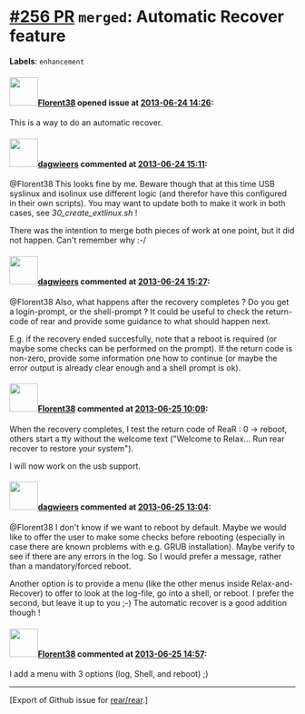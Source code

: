 [\#256 PR](https://github.com/rear/rear/pull/256) `merged`: Automatic Recover feature
=====================================================================================

**Labels**: `enhancement`

#### <img src="https://avatars.githubusercontent.com/u/2429198?v=4" width="50">[Florent38](https://github.com/Florent38) opened issue at [2013-06-24 14:26](https://github.com/rear/rear/pull/256):

This is a way to do an automatic recover.

#### <img src="https://avatars.githubusercontent.com/u/388198?u=0732dee3fe5002278cfbf40359ec431bdcf5f06c&v=4" width="50">[dagwieers](https://github.com/dagwieers) commented at [2013-06-24 15:11](https://github.com/rear/rear/pull/256#issuecomment-19913222):

@Florent38 This looks fine by me. Beware though that at this time USB
syslinux and isolinux use different logic (and therefor have this
configured in their own scripts). You may want to update both to make it
work in both cases, see *30\_create\_extlinux.sh* !

There was the intention to merge both pieces of work at one point, but
it did not happen. Can't remember why :-/

#### <img src="https://avatars.githubusercontent.com/u/388198?u=0732dee3fe5002278cfbf40359ec431bdcf5f06c&v=4" width="50">[dagwieers](https://github.com/dagwieers) commented at [2013-06-24 15:27](https://github.com/rear/rear/pull/256#issuecomment-19914290):

@Florent38 Also, what happens after the recovery completes ? Do you get
a login-prompt, or the shell-prompt ? It could be useful to check the
return-code of rear and provide some guidance to what should happen
next.

E.g. if the recovery ended succesfully, note that a reboot is required
(or maybe some checks can be performed on the prompt). If the return
code is non-zero, provide some information one how to continue (or maybe
the error output is already clear enough and a shell prompt is ok).

#### <img src="https://avatars.githubusercontent.com/u/2429198?v=4" width="50">[Florent38](https://github.com/Florent38) commented at [2013-06-25 10:09](https://github.com/rear/rear/pull/256#issuecomment-19965905):

When the recovery completes, I test the return code of ReaR : 0 -&gt;
reboot, others start a tty without the welcome text ("Welcome to
Relax... Run rear recover to restore your system").

I will now work on the usb support.

#### <img src="https://avatars.githubusercontent.com/u/388198?u=0732dee3fe5002278cfbf40359ec431bdcf5f06c&v=4" width="50">[dagwieers](https://github.com/dagwieers) commented at [2013-06-25 13:04](https://github.com/rear/rear/pull/256#issuecomment-19974286):

@Florent38 I don't know if we want to reboot by default. Maybe we would
like to offer the user to make some checks before rebooting (especially
in case there are known problems with e.g. GRUB installation). Maybe
verify to see if there are any errors in the log. So I would prefer a
message, rather than a mandatory/forced reboot.

Another option is to provide a menu (like the other menus inside
Relax-and-Recover) to offer to look at the log-file, go into a shell, or
reboot. I prefer the second, but leave it up to you ;-) The automatic
recover is a good addition though !

#### <img src="https://avatars.githubusercontent.com/u/2429198?v=4" width="50">[Florent38](https://github.com/Florent38) commented at [2013-06-25 14:57](https://github.com/rear/rear/pull/256#issuecomment-19982090):

I add a menu with 3 options (log, Shell, and reboot) ;)

------------------------------------------------------------------------

\[Export of Github issue for
[rear/rear](https://github.com/rear/rear).\]
